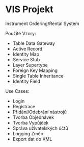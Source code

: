# VIS Projekt

Instrument Ordering/Rental System

Použité Vzory:

 - Table Data Gateway
 - Active Record
 - Identity Map
 - Service Stub
 - Layer Supertype
 - Foreign Key Mapping
 - Single Table Inheritance
 - Identity Field

Use Cases:

- Login
- Registrace
- Přidání/Odebrání nástrojů
- Tvorba Objednávek
- Tvorba Vypůjček
- Správa uživatelských účtů
- Logging Změn
- Export dat do XML
